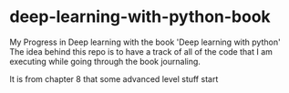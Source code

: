 # deep-learning-with-python-book
My Progress in Deep learning with the book 'Deep learning with python'
The idea behind this repo is to have a track of all of the code that I am executing while going through the book journaling.

It is from chapter 8 that some advanced level stuff start
